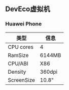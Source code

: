 
## DevEco虚拟机

### Huawei Phone

| 类型       | 信息   |
| ---------- | ------ |
| CPU cores  | 4      |
| RamSize    | 6144MB |
| CPU/ABI    | X86    |
| Density    | 360dpi |
| ScreenSize | 10.8"   |